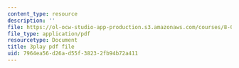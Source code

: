 ```yaml
---
content_type: resource
description: ''
file: https://ol-ocw-studio-app-production.s3.amazonaws.com/courses/8-01sc-classical-mechanics-fall-2016/7964ea56d26ad55f38232fb94b72a411_emrHcqEvXpw.pdf
file_type: application/pdf
resourcetype: Document
title: 3play pdf file
uid: 7964ea56-d26a-d55f-3823-2fb94b72a411
---
```

